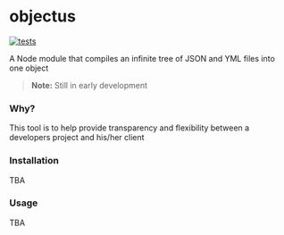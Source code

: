 objectus
========

[![tests](http://img.shields.io/travis/acidjazz/objectus/master.svg?style=flat)](https://travis-ci.org/acidjazz/objectus)


A Node module that compiles an infinite tree of JSON and YML files into one object

> **Note:** Still in early development


### Why?

This tool is to help provide transparency and flexibility between a developers project and his/her client


### Installation

TBA

### Usage

TBA


